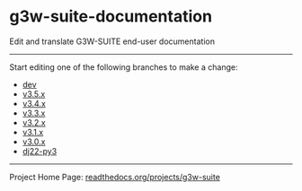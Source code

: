 # g3w-suite-documentation
Edit and translate G3W-SUITE end-user documentation

---

Start editing one of the following branches to make a change:

- [dev](https://github.com/g3w-suite/g3w-suite-documentation/tree/dev)
- [v3.5.x](https://github.com/g3w-suite/g3w-suite-documentation/tree/v3.5.x)
- [v3.4.x](https://github.com/g3w-suite/g3w-suite-documentation/tree/v3.4.x)
- [v3.3.x](https://github.com/g3w-suite/g3w-suite-documentation/tree/v3.3.x)
- [v3.2.x](https://github.com/g3w-suite/g3w-suite-documentation/tree/v3.2.x)
- [v3.1.x](https://github.com/g3w-suite/g3w-suite-documentation/tree/v3.1.x)
- [v3.0.x](https://github.com/g3w-suite/g3w-suite-documentation/tree/v3.0.x)
- [dj22-py3](https://github.com/g3w-suite/g3w-suite-documentation/tree/dj22-py3)

---

Project Home Page: [readthedocs.org/projects/g3w-suite](https://readthedocs.org/projects/g3w-suite/)
